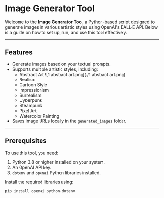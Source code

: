 # Image Generator Tool

Welcome to the **Image Generator Tool**, a Python-based script designed to generate images in various artistic styles using OpenAI's DALL·E API. Below is a guide on how to set up, run, and use this tool effectively.

---

## Features
- Generate images based on your textual prompts.
- Supports multiple artistic styles, including:
  - Abstract Art
  ![1 abstract art.png](./1 abstract art.png)
  - Realism
  - Cartoon Style
  - Impressionism
  - Surrealism
  - Cyberpunk
  - Steampunk
  - Pixel Art
  - Watercolor Painting
- Saves image URLs locally in the `generated_images` folder.

---

## Prerequisites
To use this tool, you need:
1. Python 3.8 or higher installed on your system.
2. An OpenAI API key.
3. `dotenv` and `openai` Python libraries installed.

Install the required libraries using:
```bash
pip install openai python-dotenv
